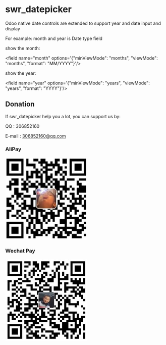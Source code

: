 # swr_datepicker
Odoo native date controls are extended to support year and date input and display

For example: month and year is Date type field

show the month:

&lt;field name="month" options='{"minViewMode": "months", "viewMode": "months", "format": "MM/YYYY"}'/&gt;

show the year:

&lt;field name="year" options='{"minViewMode": "years", "viewMode": "years", "format": "YYYY"}'/&gt;

## Donation

If swr_datepicker help you a lot, you can support us by:

QQ : 306852160

E-mail : 306852160@qq.com

### AliPay

![donation-alipay](/doc/pic/AliPay.jpg)

### Wechat Pay

![donation-wechatpay](/doc/pic/WechatPay.jpg)
